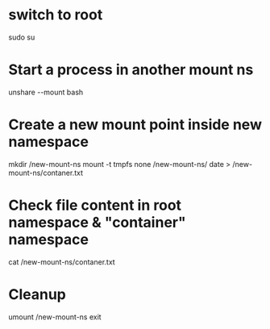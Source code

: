 # switch to root
sudo su

# Start a process in another mount ns
unshare --mount bash

# Create a new mount point inside new namespace
mkdir /new-mount-ns
mount -t tmpfs none /new-mount-ns/
date > /new-mount-ns/contaner.txt

# Check file content in root namespace & "container" namespace
cat /new-mount-ns/contaner.txt

# Cleanup
umount /new-mount-ns
exit
